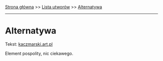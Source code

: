 [Strona główna](../index.md) >> [Lista utworów](../list.md) >> [Alternatywa](11.md)

---

# Alternatywa

Tekst: [kaczmarski.art.pl](https://www.kaczmarski.art.pl/tworczosc/wiersze/alternatywa/)

Element pospolity, nic ciekawego.